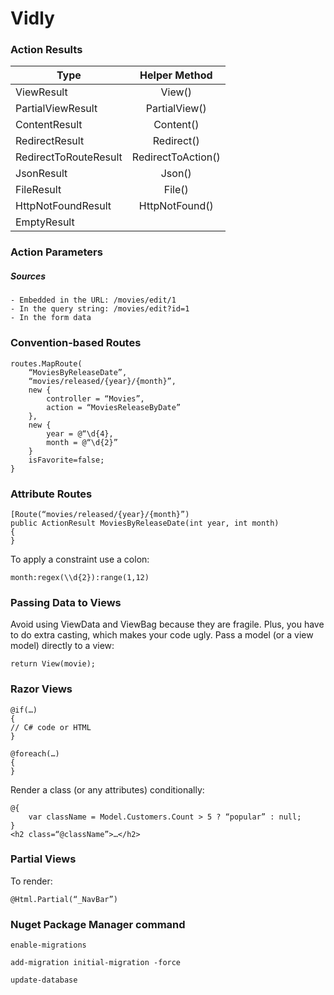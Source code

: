 # Vidly

### Action Results

| Type					| Helper Method 		|
|-----------------------|:---------------------:|
| ViewResult			| View()				| 
| PartialViewResult		| PartialView()			| 
| ContentResult			| Content()				| 
| RedirectResult		| Redirect()			| 
| RedirectToRouteResult	| RedirectToAction()	| 
| JsonResult			| Json()				| 
| FileResult			| File()				| 
| HttpNotFoundResult	| HttpNotFound()		| 
| EmptyResult			| 						|

### Action Parameters
##### Sources
	- Embedded in the URL: /movies/edit/1
	- In the query string: /movies/edit?id=1
	- In the form data 

### Convention-based Routes
```
routes.MapRoute(
	“MoviesByReleaseDate”,
	“movies/released/{year}/{month}”,
	new {
		controller = “Movies”,
		action = “MoviesReleaseByDate”
	},
	new {
		year = @“\d{4},
		month = @“\d{2}”
	}
	isFavorite=false;
}
```

### Attribute Routes
```
[Route(“movies/released/{year}/{month}”)
public ActionResult MoviesByReleaseDate(int year, int month)
{
}
```

To apply a constraint use a colon:
```
month:regex(\\d{2}):range(1,12)
```


### Passing Data to Views
Avoid using ViewData and ViewBag because they are fragile. Plus, you have to do extra
casting, which makes your code ugly. Pass a model (or a view model) directly to a view:
```
return View(movie);
```

### Razor Views

```
@if(…)
{
// C# code or HTML
}

@foreach(…)
{
}
```

Render a class (or any attributes) conditionally:
```
@{
	var className = Model.Customers.Count > 5 ? “popular” : null;
}
<h2 class=“@className”>…</h2>
```

### Partial Views
To render:
```
@Html.Partial(“_NavBar”)
```

### Nuget Package Manager command

```
enable-migrations

add-migration initial-migration -force

update-database
```